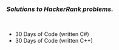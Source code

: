 ### _Solutions to HackerRank problems._ ###
</br>

- 30 Days of Code (written C#)
- 30 Days of Code (written C++)
